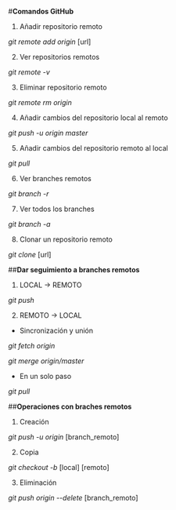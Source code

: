 #**Comandos GitHub**

1. Añadir repositorio remoto

 *git remote add origin* [url]

2. Ver repositorios remotos

 *git remote -v*

3. Eliminar repositorio remoto

 *git remote rm origin*

4. Añadir cambios del repositorio local al remoto

 *git push -u origin master*

5. Añadir cambios del repositorio remoto al local

 *git pull*

6. Ver branches remotos

 *git branch -r*

7. Ver todos los branches

 *git branch -a*

8. Clonar un repositorio remoto

 *git clone* [url]

##**Dar seguimiento a branches remotos**

1. LOCAL -> REMOTO

 *git push*

2. REMOTO -> LOCAL

 - Sincronización y unión

 *git fetch origin*

 *git merge origin/master*

 - En un solo paso

 *git pull*

##**Operaciones con braches remotos**

1. Creación

 *git push -u origin* [branch_remoto]

2. Copia

 *git checkout -b* [local] [remoto]

3. Eliminación

 *git push origin --delete* [branch_remoto]
